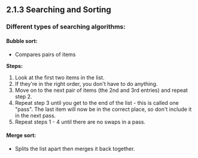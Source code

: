 ## 2.1.3 Searching and Sorting  

### Different types of searching algorithms:  

#### Bubble sort:  
* Compares pairs of items

__Steps:__

1. Look at the first two items in the list.
2. If they're in the right order, you don't have to do anything.
3. Move on to the next pair of items (the 2nd and 3rd entries) and repeat step 2.
4. Repeat step 3 until you get to the end of the list - this is called one "pass". The last item will now be in the correct place, so don't include it in the next pass.
5. Repeat steps 1 - 4 until there are no swaps in a pass.

#### Merge sort:
* Splits the list apart then merges it back together.
